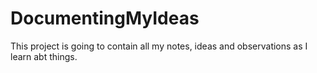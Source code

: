 # DocumentingMyIdeas
This project is going to contain all my notes, ideas and observations as I learn abt things. 
